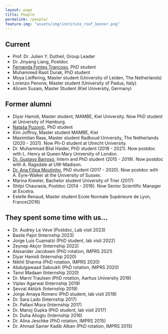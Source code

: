 ```yaml
---
layout: page
title: People
permalink: /people/
feature-img: "assets/img/institute_roof_banner.png"
---
```


## Current

- Prof. Dr. Julien Y. Dutheil, Group Leader
- Dr. Jinyang Liang, Postdoc
- <a href="https://fernandatrancoso.github.io/">Fernanda Fontes Trancoso</a>, PhD student
- Muhammed Rasit Durak, PhD student
- Moya Lieffering, Master student (University of Leiden, The Netherlands)
- Lorenzo Penone, Master student (University of Padua, Italy)
- Alicem Susam, Master Student (Kiel University, Germany)

## Former alumni

- Diyar Hamidi, Master student, MAMBE, Kiel University. Now PhD student at University of Hamburg.
- <a href="https://natashapuzovic.github.io/">Nataša Puzović</a>, PhD student
- Kim Joffroy, Master student MAMBE, Kiel
- Maximilian Raas, Master student Radboud University, The Netherlands (2020 - 2021). Now Ph-D student at Utrecht University.
- Dr. Muhammad Bilal Haider, PhD student (2018 - 2021). Now postdoc with L. Henry at Queen Mary University of London.
- <a href="https://gvbarroso.github.io/">Dr. Gustavo Barroso</a>, Intern and PhD student (2015 - 2019). Now postdoc with A. Ragsdale at UW-Madison.
- <a href="https://profiles.sussex.ac.uk/p526764-ana-filipa-moutinho">Dr. Ana Filipa Moutinho</a>, PhD student (2017 - 2020). Now postdoc with A. Eyre-Walker at the University of Sussex.
- Marina Kiweler, Bachelor student University of Trier (2017)
- Shilpi Chaurasia, Postdoc (2014 - 2016). Now Senior Scientific Manager at Excelra.
- Estelle Renaud, Master student Ecole Normale Supérieure de Lyon, France(2016)

## They spent some time with us...

- Dr. Audrey Le Veve (Postdoc, Lab visit 2023)
- Basile Pajot (Internship 2023)
- Jorge Luis Cuamatzi (PhD student, lab visit 2022)
- Zeynep Akçor (Internship 2022)
- Alexander Jacobsen (PhD rotation, IMPRS 2021)
- Diyar Hamidi (Internship 2020)
- Nikhil Sharma (PhD rotation, IMPRS 2020)
- Abdulgawaad Saboukh (PhD rotation, IMPRS 2020)
- Tanvi Madaan (Internship 2020)
- Dr. Marni Traulsen (PhD rotation, Aarhus University 2019)
- Viplav Agarwal (Internship 2019)
- Şevval Aktürk (Internship 2019)
- Jorge Amaya Romero (PhD student, lab visit 2018)
- Dr. Sara Lado (Internship 2017)
- Dr. Pallavi Misra (Internship 2017)
- Dr. Manoj Gupka (PhD student, lab visit 2017)
- Dr. Duha Alioglu (Internship 2016)
- Dr. Alina Jeschke (PhD rotation, IMPRS 2015)
- Dr. Ahmad Samer Kadib Alban (PhD rotation, IMPRS 2015)

